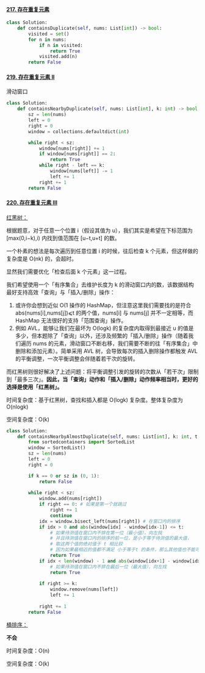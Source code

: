 #### [217. 存在重复元素](https://leetcode-cn.com/problems/contains-duplicate/)

```python
class Solution:
    def containsDuplicate(self, nums: List[int]) -> bool:
        visited = set()
        for n in nums:
            if n in visited:
                return True
            visited.add(n)
        return False
```

#### [219. 存在重复元素 II](https://leetcode-cn.com/problems/contains-duplicate-ii/)

滑动窗口

```python
class Solution:
    def containsNearbyDuplicate(self, nums: List[int], k: int) -> bool:
        sz = len(nums)
        left = 0
        right = 0
        window = collections.defaultdict(int)

        while right < sz:
            window[nums[right]] += 1
            if window[nums[right]] == 2:
                return True
            while right - left == k:
                window[nums[left]] -= 1
                left += 1
            right += 1
        return False
```

#### [220. 存在重复元素 III](https://leetcode-cn.com/problems/contains-duplicate-iii/)

[红黑树：](https://leetcode-cn.com/problems/contains-duplicate-iii/solution/gong-shui-san-xie-yi-ti-shuang-jie-hua-d-dlnv/)

根据题意，对于任意一个位置 i（假设其值为 u），我们其实是希望在下标范围为 [max(0,i−k),i) 内找到值范围在 [u−t,u+t] 的数。

一个朴素的想法是每次遍历到任意位置 i 的时候，往后检查 k 个元素，但这样做的复杂度是 O(nk) 的，会超时。

显然我们需要优化「检查后面 k 个元素」这一过程。

我们希望使用一个「有序集合」去维护长度为 k 的滑动窗口内的数，该数据结构最好支持高效「查询」与「插入/删除」操作：

1. 或许你会想到近似 O(1 操作的 HashMap，但注意这里我们需要找的是符合 abs(nums[i],nums[j])⩽t 的两个值，nums[i] 与 nums[j] 并不一定相等，而 HashMap 无法很好的支持「范围查询」操作。
2. 例如 AVL，能够让我们在最坏为 O(logk) 的复杂度内取得到最接近 u 的值是多少，但本题除了「查询」以外，还涉及频繁的「插入/删除」操作（随着我们遍历 nums 的元素，滑动窗口不断右移，我们需要不断的往「有序集合」中删除和添加元素）。简单采用 AVL 树，会导致每次的插入删除操作都触发 AVL 的平衡调整，一次平衡调整会伴随着若干次的旋转。

而红黑树则很好解决了上述问题：将平衡调整引发的旋转的次数从「若干次」限制到「最多三次」。**因此，当「查询」动作和「插入/删除」动作频率相当时，更好的选择是使用「红黑树」。**

时间复杂度：基于红黑树，查找和插入都是 O(logk) 复杂度。整体复杂度为 O(nlogk)

空间复杂度：O(k)

```python
class Solution:
    def containsNearbyAlmostDuplicate(self, nums: List[int], k: int, t: int) -> bool:
        from sortedcontainers import SortedList
        window = SortedList()
        sz = len(nums)
        left = 0
        right = 0

        if k == 0 or sz in (0, 1):
            return False
            
        while right < sz:
            window.add(nums[right])
            if right == 0: # 如果是第一个就跳过
                right += 1
                continue
            idx = window.bisect_left(nums[right]) # 在窗口内的排序
            if idx > 0 and abs(window[idx] - window[idx-1]) <= t:
                # 如果待测值在窗口内不排在第一位（最小值），向左找
                # 并且待测值在窗口内的排序的前一位，是小于等于待测值的最大值，
                # 取这两个值的绝对值于 t 相比较
                # 因为如果最相近的值都不满足 小于等于t 的条件，那么其他值也不能可能满足
                return True
            if idx < len(window) - 1 and abs(window[idx+1] - window[idx]) <= t:
                # 如果待测值在窗口内不排在最后一位（最大值），向左找
                return True
            
            if right >= k:
                window.remove(nums[left])
                left += 1
            
            right += 1
        return False
```

[桶排序：](https://leetcode-cn.com/problems/contains-duplicate-iii/solution/gong-shui-san-xie-yi-ti-shuang-jie-hua-d-dlnv/)

**不会**

时间复杂度：O(n)

空间复杂度：O(k)